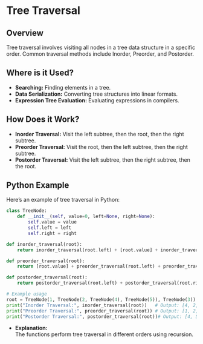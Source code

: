 # **Tree Traversal**

## **Overview**

Tree traversal involves visiting all nodes in a tree data structure in a specific order. Common traversal methods include Inorder, Preorder, and Postorder.

## **Where is it Used?**

- **Searching:** Finding elements in a tree.
- **Data Serialization:** Converting tree structures into linear formats.
- **Expression Tree Evaluation:** Evaluating expressions in compilers.

## **How Does it Work?**

- **Inorder Traversal:** Visit the left subtree, then the root, then the right subtree.
- **Preorder Traversal:** Visit the root, then the left subtree, then the right subtree.
- **Postorder Traversal:** Visit the left subtree, then the right subtree, then the root.

## **Python Example**

Here’s an example of tree traversal in Python:

```python
class TreeNode:
    def __init__(self, value=0, left=None, right=None):
        self.value = value
        self.left = left
        self.right = right

def inorder_traversal(root):
    return inorder_traversal(root.left) + [root.value] + inorder_traversal(root.right) if root else []

def preorder_traversal(root):
    return [root.value] + preorder_traversal(root.left) + preorder_traversal(root.right) if root else []

def postorder_traversal(root):
    return postorder_traversal(root.left) + postorder_traversal(root.right) + [root.value] if root else []

# Example usage
root = TreeNode(1, TreeNode(2, TreeNode(4), TreeNode(5)), TreeNode(3))
print("Inorder Traversal:", inorder_traversal(root))   # Output: [4, 2, 5, 1, 3]
print("Preorder Traversal:", preorder_traversal(root)) # Output: [1, 2, 4, 5, 3]
print("Postorder Traversal:", postorder_traversal(root))# Output: [4, 5, 2, 3, 1]
```

- **Explanation:**  
  The functions perform tree traversal in different orders using recursion.

